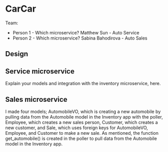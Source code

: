 # CarCar

Team:

* Person 1 - Which microservice?
    Matthew Sun - Auto Service
* Person 2 - Which microservice?
    Sabina Bahodirova - Auto Sales

## Design

## Service microservice

Explain your models and integration with the inventory
microservice, here.

## Sales microservice

I made four models; AutomobileVO, which is creating a new automobile by pulling data from the Automobile model in the Inventory app with the poller, Employee, which creates a new sales person, Customer, which creates a new customer, and Sale, which uses foreign keys for AutomobileVO, Employee, and Customer to make a new sale. As mentioned, the function get_automobile() is created in the poller to pull data from the Automobile model in the Inventory app.

